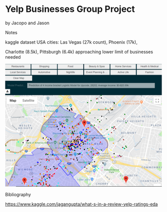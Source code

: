 # Yelp Businesses Group Project

by Jacopo and Jason



Notes

kaggle dataset USA cities: Las Vegas (27k count), Phoenix (17k), 

Charlotte (8.5k), Pittsburgh (6.4k) approaching lower limit of businesses needed





![YelpBusinessesTool](./Images/YelpBusinessesTool.png)

Bibliography

https://www.kaggle.com/jagangupta/what-s-in-a-review-yelp-ratings-eda